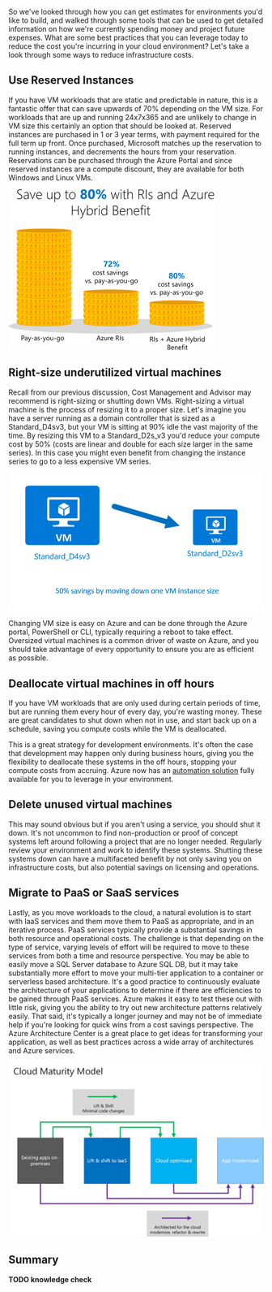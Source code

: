 So we've looked through how you can get estimates for environments you'd like to build, and walked through some tools that can be used to get detailed information on how we're currently spending money and project future expenses. What are some best practices that you can leverage today to reduce the cost you're incurring in your cloud environment? Let's take a look through some ways to reduce infrastructure costs.

## Use Reserved Instances

If you have VM workloads that are static and predictable in nature, this is a fantastic offer that can save upwards of 70% depending on the VM size. For workloads that are up and running 24x7x365 and are unlikely to change in VM size this certainly an option that should be looked at. Reserved instances are purchased in 1 or 3 year terms, with payment required for the full term up front. Once purchased, Microsoft matches up the reservation to running instances, and decrements the hours from your reservation. Reservations can be purchased through the Azure Portal and since reserved instances are a compute discount, they are available for both Windows and Linux VMs.

![Reserved instance savings](../images/savings-coins.png)

## Right-size underutilized virtual machines

Recall from our previous discussion, Cost Management and Advisor may recommend is right-sizing or shutting down VMs. Right-sizing a virtual machine is the process of resizing it to a proper size. Let's imagine you have a server running as a domain controller that is sized as a Standard_D4sv3, but your VM is sitting at 90% idle the vast majority of the time. By resizing this VM to a Standard_D2s_v3 you'd reduce your compute cost by 50% (costs are linear and double for each size larger in the same series). In this case you might even benefit from changing the instance series to go to a less expensive VM series.

![Resize VM](../images/vm-resize.png)

Changing VM size is easy on Azure and can be done through the Azure portal, PowerShell or CLI, typically requiring a reboot to take effect. Oversized virtual machines is a common driver of waste on Azure, and you should take advantage of every opportunity to ensure you are as efficient as possible.

## Deallocate virtual machines in off hours

If you have VM workloads that are only used during certain periods of time, but are running them every hour of every day, you're wasting money. These are great candidates to shut down when not in use, and start back up on a schedule, saving you compute costs while the VM is deallocated.

This is a great strategy for development environments. It's often the case that development may happen only during business hours, giving you the flexibility to deallocate these systems in the off hours, stopping your compute costs from accruing. Azure now has an [automation solution](https://docs.microsoft.com/en-us/azure/automation/automation-solution-vm-management) fully available for you to leverage in your environment.

## Delete unused virtual machines

This may sound obvious but if you aren't using a service, you should shut it down. It's not uncommon to find non-production or proof of concept systems left around following a project that are no longer needed. Regularly review your environment and work to identify these systems. Shutting these systems down can have a multifaceted benefit by not only saving you on infrastructure costs, but also potential savings on licensing and operations.

## Migrate to PaaS or SaaS services

Lastly, as you move workloads to the cloud, a natural evolution is to start with IaaS services and them move them to PaaS as appropriate, and in an iterative process. PaaS services typically provide a substantial savings in both resource and operational costs. The challenge is that depending on the type of service, varying levels of effort will be required to move to these services from both a time and resource perspective. You may be able to easily move a SQL Server database to Azure SQL DB, but it may take substantially more effort to move your multi-tier application to a container or serverless based architecture. It's a good practice to continuously evaluate the architecture of your applications to determine if there are efficiencies to be gained through PaaS services. Azure makes it easy to test these out with little risk, giving you the ability to try out new architecture patterns relatively easily. That said, it's typically a longer journey and may not be of immediate help if you're looking for quick wins from a cost savings perspective. The Azure Architecture Center is a great place to get ideas for transforming your application, as well as best practices across a wide array of architectures and Azure services.

![Cloud maturity model](../images/cloud-maturity-model.png)

## Summary

**TODO knowledge check**